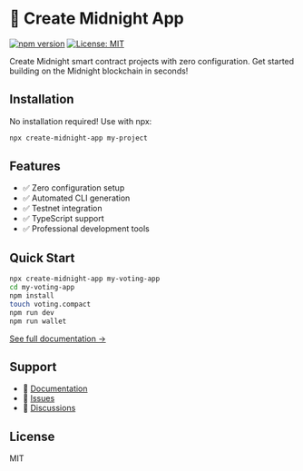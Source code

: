 # 🌙 Create Midnight App

[![npm version](https://badge.fury.io/js/create-midnight-app.svg)](https://badge.fury.io/js/create-midnight-app)
[![License: MIT](https://img.shields.io/badge/License-MIT-yellow.svg)](https://opensource.org/licenses/MIT)

Create Midnight smart contract projects with zero configuration. Get started building on the Midnight blockchain in seconds!

## Installation

No installation required! Use with npx:

```bash
npx create-midnight-app my-project
```

## Features

- ✅ Zero configuration setup
- ✅ Automated CLI generation
- ✅ Testnet integration
- ✅ TypeScript support
- ✅ Professional development tools

## Quick Start

```bash
npx create-midnight-app my-voting-app
cd my-voting-app
npm install
touch voting.compact
npm run dev
npm run wallet
```

[See full documentation →](./README.md)

## Support

- 📖 [Documentation](./README.md)
- 🐛 [Issues](https://github.com/your-username/create-midnight-app/issues)
- 💬 [Discussions](https://github.com/your-username/create-midnight-app/discussions)

## License

MIT
